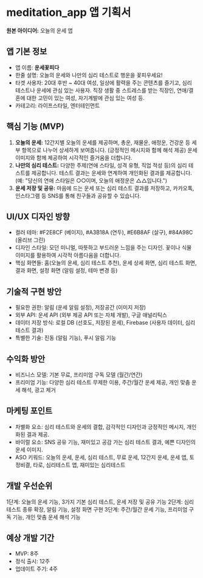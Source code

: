 # meditation_app 앱 기획서

**원본 아이디어:** 오늘의 운세 앱

## 앱 기본 정보
- 앱 이름: **운세꽃피다**
- 한줄 설명: 오늘의 운세와 나만의 심리 테스트로 행운을 꽃피우세요!
- 타겟 사용자: 20대 후반 ~ 40대 여성,  일상에 활력을 주는 콘텐츠를 즐기고, 심리 테스트나 운세에 관심 있는 사용자.  직장 생활 중 스트레스를 받는 직장인, 연애/결혼에 대한 고민이 있는 여성, 자기계발에 관심 있는 여성 등.
- 카테고리: 라이프스타일, 엔터테인먼트


## 핵심 기능 (MVP)
1. **오늘의 운세:**  12간지별 오늘의 운세를 제공하며,  총운, 재물운, 애정운, 건강운 등 세부 항목으로 나누어 상세하게 보여줍니다. (긍정적인 메시지와 함께 해석 제공)  운세 이미지와 함께 제공하여 시각적인 즐거움을 더합니다.
2. **나만의 심리 테스트:**  다양한 주제(연애 스타일, 성격 유형, 직업 적성 등)의 심리 테스트를 제공합니다.  테스트 결과는 운세와 연계하여 개인화된 결과를 제공합니다. (예: "당신의 연애 스타일은 ○○이며, 오늘의 애정운은 △△입니다.")
3. **운세 저장 및 공유:**  마음에 드는 운세 또는 심리 테스트 결과를 저장하고, 카카오톡, 인스타그램 등 SNS를 통해 친구들과 공유할 수 있습니다.


## UI/UX 디자인 방향
- 컬러 테마:  #F2E8CF (베이지), #A3B18A (연두), #E6B8AF (살구), #84A98C (올리브 그린)
- 디자인 스타일:  모던 미니멀,  따뜻하고 부드러운 느낌을 주는 디자인.  꽃이나 식물 이미지를 활용하여 시각적 아름다움을 더합니다.
- 핵심 화면들:  홈(오늘의 운세, 심리 테스트 추천), 운세 상세 화면, 심리 테스트 화면, 결과 화면, 설정 화면 (알림 설정, 테마 변경 등)


## 기술적 구현 방안
- 필요한 권한:  알림 (운세 알림 설정), 저장공간 (이미지 저장)
- 외부 API:  운세 API (외부 제공 API 또는 자체 개발),  구글 애널리틱스
- 데이터 저장 방식:  로컬 DB (선호도, 저장된 운세), Firebase (사용자 데이터, 심리테스트 결과)
- 특별한 기술:  진동 (알림 기능),  푸시 알림 기능


## 수익화 방안
- 비즈니스 모델:  기본 무료,  프리미엄 구독 모델 (월간/연간)
- 프리미엄 기능:  다양한 심리 테스트 무제한 이용,  주간/월간 운세 제공,  개인 맞춤 운세 해석,  광고 제거


## 마케팅 포인트
- 차별화 요소:  심리 테스트와 운세의 결합,  감각적인 디자인과 긍정적인 메시지,  개인화된 결과 제공.
- 바이럴 요소:  SNS 공유 기능,  재미있고 공감 가는 심리 테스트 결과,  예쁜 디자인의 운세 이미지.
- ASO 키워드:  오늘의 운세, 운세, 심리 테스트, 무료 운세, 12간지 운세, 운세 앱, 토정비결, 타로, 심리테스트 앱, 재미있는 심리테스트


## 개발 우선순위
1단계: 오늘의 운세 기능,  3가지 기본 심리 테스트,  운세 저장 및 공유 기능
2단계:  심리 테스트 종류 확장,  알림 기능,  설정 화면 구현
3단계:  주간/월간 운세 기능,  프리미엄 구독 기능,  개인 맞춤 운세 해석 기능


## 예상 개발 기간
- MVP: 8주
- 정식 출시: 12주
- 업데이트 주기: 4주


